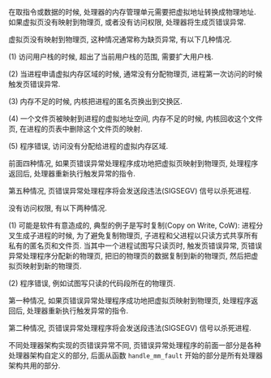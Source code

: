 
在取指令或数据的时候, 处理器的内存管理单元需要把虚拟地址转换成物理地址. 如果虚拟页没有映射到物理页, 或者没有访问权限, 处理器将生成页错误异常.

虚拟页没有映射到物理页, 这种情况通常称为缺页异常, 有以下几种情况.

(1) 访问用户栈的时候, 超出了当前用户栈的范围, 需要扩大用户栈.

(2) 当进程申请虚拟内存区域的时候, 通常没有分配物理页, 进程第一次访问的时候触发页错误异常.

(3) 内存不足的时候, 内核把进程的匿名页换出到交换区.

(4) 一个文件页被映射到进程的虚拟地址空间, 内存不足的时候, 内核回收这个文件页, 在进程的页表中删除这个文件页的映射.

(5) 程序错误, 访问没有分配给进程的虚拟内存区域.

前面四种情况, 如果页错误异常处理程序成功地把虚拟页映射到物理页, 处理程序返回后, 处理器重新执行触发异常的指令.

第五种情况, 页错误异常处理程序将会发送段违法(SIGSEGV) 信号以杀死进程.

没有访问权限, 有以下两种情况.

(1) 可能是软件有意造成的, 典型的例子是写时复制(Copy on Write, CoW): 进程分叉生成子进程的时候, 为了避免复制物理页, 子进程和父进程以只读方式共享所有私有的匿名页和文件页. 当其中一个进程试图写只读页时, 触发页错误异常, 页错误异常处理程序分配新的物理页, 把旧的物理页的数据复制到新的物理页, 然后把虚拟页映射到新的物理页.

(2) 程序错误, 例如试图写只读的代码段所在的物理页.

第一种情况, 如果页错误异常处理程序成功地把虚拟页映射到物理页, 处理程序返回后, 处理器重新执行触发异常的指令.

第二种情况, 页错误异常处理程序将会发送段违法(SIGSEGV) 信号以杀死进程.

不同处理器架构实现的页错误异常不同, 页错误异常处理程序的前面一部分是各种处理器架构自定义的部分, 后面从函数 `handle_mm_fault` 开始的部分是所有处理器架构共用的部分.